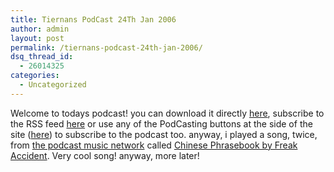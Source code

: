 ```yaml
---
title: Tiernans PodCast 24Th Jan 2006
author: admin
layout: post
permalink: /tiernans-podcast-24th-jan-2006/
dsq_thread_id:
  - 26014325
categories:
  - Uncategorized
---
```

Welcome to todays podcast! you can download it directly [here][1], subscribe to the RSS feed [here][2] or use any of the PodCasting buttons at the side of the site ([here][3]) to subscribe to the podcast too. anyway, i played a song, twice, from [the podcast music network][4] called [Chinese Phrasebook by&nbsp;Freak Accident][5]. Very cool song! anyway, more later!

 [1]: http://libsyn.com/media/lotas/tiernanspodcast-24012006-01.mp3
 [2]: http://lotas.libsyn.com/rss
 [3]: http://blog.lotas-smartman.net/
 [4]: http://music.podshow.com/
 [5]: http://music.podshow.com/music/listeners/artistdetails.php?BandHash=f4fc474e3cf6ea4ed047f551964604c0